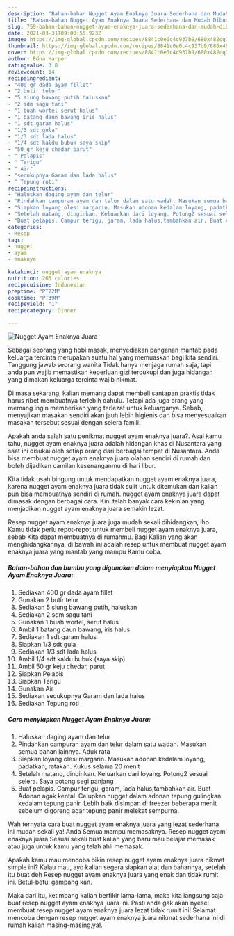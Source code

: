 ```yaml
---
description: "Bahan-bahan Nugget Ayam Enaknya Juara Sederhana dan Mudah Dibuat"
title: "Bahan-bahan Nugget Ayam Enaknya Juara Sederhana dan Mudah Dibuat"
slug: 759-bahan-bahan-nugget-ayam-enaknya-juara-sederhana-dan-mudah-dibuat
date: 2021-03-31T09:00:55.923Z
image: https://img-global.cpcdn.com/recipes/8841c0e0c4c937b9/680x482cq70/nugget-ayam-enaknya-juara-foto-resep-utama.jpg
thumbnail: https://img-global.cpcdn.com/recipes/8841c0e0c4c937b9/680x482cq70/nugget-ayam-enaknya-juara-foto-resep-utama.jpg
cover: https://img-global.cpcdn.com/recipes/8841c0e0c4c937b9/680x482cq70/nugget-ayam-enaknya-juara-foto-resep-utama.jpg
author: Edna Harper
ratingvalue: 3.8
reviewcount: 14
recipeingredient:
- "400 gr dada ayam fillet"
- "2 butir telur"
- "5 siung bawang putih haluskan"
- "2 sdm sagu tani"
- "1 buah wortel serut halus"
- "1 batang daun bawang iris halus"
- "1 sdt garam halus"
- "1/3 sdt gula"
- "1/3 sdt lada halus"
- "1/4 sdt kaldu bubuk saya skip"
- "50 gr keju chedar parut"
- " Pelapis"
- " Terigu"
- " Air"
- "secukupnya Garam dan lada halus"
- " Tepung roti"
recipeinstructions:
- "Haluskan daging ayam dan telur"
- "Pindahkan campuran ayam dan telur dalam satu wadah. Masukan semua bahan lainnya. Aduk rata"
- "Siapkan loyang olesi margarin. Masukan adonan kedalam loyang, padatkan, ratakan. Kukus selama 20 menit"
- "Setelah matang, dinginkan. Keluarkan dari loyang. Potong2 sesuai selera. Saya potong segi panjang"
- "Buat pelapis. Campur terigu, garam, lada halus,tambahkan air. Buat Adonan agak kental. Celupkan nugget dalam adonan tepung,gulingkan kedalam tepung panir. Lebih baik disimpan di freezer beberapa menit sebelum digoreng agar tepung panir melekat sempurna."
categories:
- Resep
tags:
- nugget
- ayam
- enaknya

katakunci: nugget ayam enaknya 
nutrition: 263 calories
recipecuisine: Indonesian
preptime: "PT22M"
cooktime: "PT39M"
recipeyield: "1"
recipecategory: Dinner

---
```



![Nugget Ayam Enaknya Juara](https://img-global.cpcdn.com/recipes/8841c0e0c4c937b9/680x482cq70/nugget-ayam-enaknya-juara-foto-resep-utama.jpg)

Sebagai seorang yang hobi masak, menyediakan panganan mantab pada keluarga tercinta merupakan suatu hal yang memuaskan bagi kita sendiri. Tanggung jawab seorang  wanita Tidak hanya menjaga rumah saja, tapi anda pun wajib memastikan keperluan gizi tercukupi dan juga hidangan yang dimakan keluarga tercinta wajib nikmat.

Di masa  sekarang, kalian memang dapat membeli santapan praktis tidak harus ribet membuatnya terlebih dahulu. Tetapi ada juga orang yang memang ingin memberikan yang terlezat untuk keluarganya. Sebab, menyajikan masakan sendiri akan jauh lebih higienis dan bisa menyesuaikan masakan tersebut sesuai dengan selera famili. 



Apakah anda salah satu penikmat nugget ayam enaknya juara?. Asal kamu tahu, nugget ayam enaknya juara adalah hidangan khas di Nusantara yang saat ini disukai oleh setiap orang dari berbagai tempat di Nusantara. Anda bisa membuat nugget ayam enaknya juara olahan sendiri di rumah dan boleh dijadikan camilan kesenanganmu di hari libur.

Kita tidak usah bingung untuk mendapatkan nugget ayam enaknya juara, karena nugget ayam enaknya juara tidak sulit untuk ditemukan dan kalian pun bisa membuatnya sendiri di rumah. nugget ayam enaknya juara dapat dimasak dengan berbagai cara. Kini telah banyak cara kekinian yang menjadikan nugget ayam enaknya juara semakin lezat.

Resep nugget ayam enaknya juara juga mudah sekali dihidangkan, lho. Kamu tidak perlu repot-repot untuk membeli nugget ayam enaknya juara, sebab Kita dapat membuatnya di rumahmu. Bagi Kalian yang akan menghidangkannya, di bawah ini adalah resep untuk membuat nugget ayam enaknya juara yang mantab yang mampu Kamu coba.

<!--inarticleads1-->

##### Bahan-bahan dan bumbu yang digunakan dalam menyiapkan Nugget Ayam Enaknya Juara:

1. Sediakan 400 gr dada ayam fillet
1. Gunakan 2 butir telur
1. Sediakan 5 siung bawang putih, haluskan
1. Sediakan 2 sdm sagu tani
1. Gunakan 1 buah wortel, serut halus
1. Ambil 1 batang daun bawang, iris halus
1. Sediakan 1 sdt garam halus
1. Siapkan 1/3 sdt gula
1. Sediakan 1/3 sdt lada halus
1. Ambil 1/4 sdt kaldu bubuk (saya skip)
1. Ambil 50 gr keju chedar, parut
1. Siapkan  Pelapis
1. Siapkan  Terigu
1. Gunakan  Air
1. Sediakan secukupnya Garam dan lada halus
1. Sediakan  Tepung roti




<!--inarticleads2-->

##### Cara menyiapkan Nugget Ayam Enaknya Juara:

1. Haluskan daging ayam dan telur
1. Pindahkan campuran ayam dan telur dalam satu wadah. Masukan semua bahan lainnya. Aduk rata
1. Siapkan loyang olesi margarin. Masukan adonan kedalam loyang, padatkan, ratakan. Kukus selama 20 menit
1. Setelah matang, dinginkan. Keluarkan dari loyang. Potong2 sesuai selera. Saya potong segi panjang
1. Buat pelapis. Campur terigu, garam, lada halus,tambahkan air. Buat Adonan agak kental. Celupkan nugget dalam adonan tepung,gulingkan kedalam tepung panir. Lebih baik disimpan di freezer beberapa menit sebelum digoreng agar tepung panir melekat sempurna.




Wah ternyata cara buat nugget ayam enaknya juara yang lezat sederhana ini mudah sekali ya! Anda Semua mampu memasaknya. Resep nugget ayam enaknya juara Sesuai sekali buat kalian yang baru mau belajar memasak atau juga untuk kamu yang telah ahli memasak.

Apakah kamu mau mencoba bikin resep nugget ayam enaknya juara nikmat simple ini? Kalau mau, ayo kalian segera siapkan alat dan bahannya, setelah itu buat deh Resep nugget ayam enaknya juara yang enak dan tidak rumit ini. Betul-betul gampang kan. 

Maka dari itu, ketimbang kalian berfikir lama-lama, maka kita langsung saja buat resep nugget ayam enaknya juara ini. Pasti anda gak akan nyesel membuat resep nugget ayam enaknya juara lezat tidak rumit ini! Selamat mencoba dengan resep nugget ayam enaknya juara nikmat sederhana ini di rumah kalian masing-masing,ya!.

